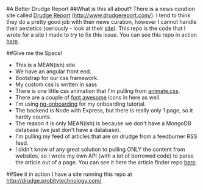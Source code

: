 #A Better Drudge Report
##What is this all about?
There is a news curation site called [Drudge Report](http://www.drudgereport.com/) (http://www.drudgereport.com/). I tend to think they do a pretty good job with their news curation, however I cannot handle their aestetics (seriously - look at their [site](http://www.drudgereport.com/)). This repo is the code that I wrote for a site I made to try to fix this issue. You can see this repo in action [here](http://drudge.probitytechnology.com/).

##Give me the Specs!
 * This is a MEAN(ish) site. 
 * We have an angular front end.
 * Bootstrap for our css framework. 
 * My custom css is written in sass
 * There is one little css animation that I'm pulling from [animate.css](https://daneden.github.io/animate.css/).
 * There are a couple of [font awesome](https://fortawesome.github.io/Font-Awesome/) icons in here as well.
 * I'm using [ng-onboarding](https://github.com/adamalbrecht/ngOnboarding) for my onboarding tutorial.
 * The backend is Node with Express, but there is really only 1 page, so it hardly counts.
 * The reason it is only MEAN(ish) is because we don't have a MongoDB database (we just don't have a database).
 * I'm pulling my feed of articles that are on drudge from a feedburner RSS feed.
 * I didn't know of any great solution to pulling ONLY the content from websites, so I wrote my own API (with a lot of borrowed code) to parse the article out of a page. You can see it here the article finder repo [here](https://github.com/Rece/articleFinder).

##See it in action
I have a site running this repo at http://drudge.probitytechnology.com/
